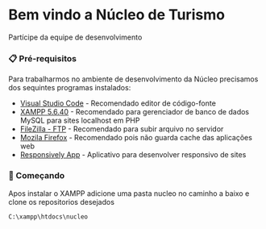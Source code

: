 # Bem vindo a Núcleo de Turismo

Partícipe da equipe de desenvolvimento

### 📋 Pré-requisitos

Para trabalharmos no ambiente de desenvolvimento da Núcleo precisamos dos sequintes programas instalados:


* [Visual Studio Code](https://code.visualstudio.com/download) - Recomendado editor de código-fonte
* [XAMPP 5.6.40](https://sourceforge.net/projects/xampp/files/XAMPP%20Windows/5.6.40/) - Recomendado para gerenciador de banco de dados MySQL para sites localhost em PHP
* [FileZilla - FTP](https://filezilla-project.org/download.php) - Recomendado para subir arquivo no servidor
* [Mozila Firefox](https://www.mozilla.org/pt-BR/firefox/new/) - Recomendado pois não guarda cache das aplicações web
* [Responsively App](https://responsively.app/download) - Aplicativo para desenvolver responsivo de sites


### 🚀 Começando

Apos instalar o XAMPP adicione uma pasta nucleo no caminho a baixo e clone os repositorios desejados

```
C:\xampp\htdocs\nucleo
```

